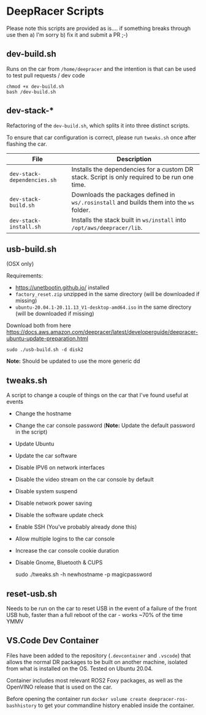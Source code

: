 # DeepRacer Scripts

Please note this scripts are provided as is.... if something breaks through use then a) I'm sorry b) fix it and submit a PR ;-)

## dev-build.sh

Runs on the car from `/home/deepracer` and the intention is that can be used to test pull requests / dev code

    chmod +x dev-build.sh
    bash /dev-build.sh

## dev-stack-*

Refactoring of the `dev-build.sh`, which splits it into three distinct scripts.

To ensure that car configuration is correct, please run `tweaks.sh` once after flashing the car.

| File | Description |
|------|--------------|
| `dev-stack-dependencies.sh` | Installs the dependencies for a custom DR stack. Script is only required to be run one time. |
| `dev-stack-build.sh` | Downloads the packages defined in `ws/.rosinstall` and builds them into the `ws` folder. |
| `dev-stack-install.sh` | Installs the stack built in `ws/install` into `/opt/aws/deepracer/lib`.

## usb-build.sh

(OSX only)

Requirements:
* https://unetbootin.github.io/ installed
* `factory_reset.zip` unzipped in the same directory (will be downloaded if missing)
* `ubuntu-20.04.1-20.11.13_V1-desktop-amd64.iso` in the same directory (will be downloaded if missing)

Download both from here https://docs.aws.amazon.com/deepracer/latest/developerguide/deepracer-ubuntu-update-preparation.html

    sudo ./usb-build.sh -d disk2

**Note:** Should be updated to use the more generic dd

## tweaks.sh

A script to change a couple of things on the car that I've found useful at events

* Change the hostname
* Change the car console password (**Note:** Update the default password in the script)
* Update Ubuntu
* Update the car software
* Disable IPV6 on network interfaces
* Disable the video stream on the car console by default
* Disable system suspend
* Disable network power saving
* Disable the software update check
* Enable SSH (You've probably already done this)
* Allow multiple logins to the car console
* Increase the car console cookie duration
* Disable Gnome, Bluetooth & CUPS

    sudo ./tweaks.sh -h newhostname -p magicpassword

## reset-usb.sh

Needs to be run on the car to reset USB in the event of a failure of the front USB hub, faster than a full reboot of the car - works ~70% of the time YMMV

## VS.Code Dev Container

Files have been added to the repository (`.devcontainer` and `.vscode`) that allows the normal DR packages to be built on another machine, isolated from what is installed on the OS. Tested on Ubuntu 20.04.

Container includes most relevant ROS2 Foxy packages, as well as the OpenVINO release that is used on the car.

Before opening the container run `docker volume create deepracer-ros-bashhistory` to get your commandline history enabled inside the container.